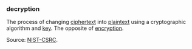 ### decryption

<p class="c8"><span>The process of changing </span><span class="c2"><a class="c3" href="#h.9ripqbaz7egw">ciphertext</a></span><span>&nbsp;into </span><span class="c2"><a class="c3" href="#h.ylf3pqlex968">plaintext</a></span><span>&nbsp;using a cryptographic algorithm and </span><span class="c2"><a class="c3" href="#h.53rzpn1yn6q7">key</a></span><span>. The opposite of </span><span class="c2"><a class="c3" href="#h.iyq318f2vg61">encryption</a></span><span class="c0">.</span></p><p class="c8"><span>Source: </span><span class="c2"><a class="c3" href="https://www.google.com/url?q=https://csrc.nist.gov/glossary/term/decryption&amp;sa=D&amp;source=editors&amp;ust=1706779842590339&amp;usg=AOvVaw2-36rGHRbSsraJcpLGjOL-">NIST-CSRC</a></span><span class="c0">.</span></p>